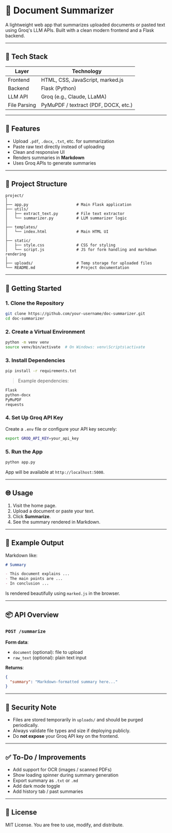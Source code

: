 # 📄 Document Summarizer

A lightweight web app that summarizes uploaded documents or pasted text using Groq's LLM APIs. Built with a clean modern frontend and a Flask backend.

---

## 🧰 Tech Stack

| Layer        | Technology                         |
|--------------|------------------------------------|
| Frontend     | HTML, CSS, JavaScript, marked.js   |
| Backend      | Flask (Python)                     |
| LLM API      | Groq (e.g., Claude, LLaMA)         |
| File Parsing | PyMuPDF / textract (PDF, DOCX, etc.) |

---

## 🔧 Features

- Upload `.pdf`, `.docx`, `.txt`, etc. for summarization
- Paste raw text directly instead of uploading
- Clean and responsive UI
- Renders summaries in **Markdown**
- Uses Groq APIs to generate summaries

---

## 📁 Project Structure

```
project/
│
├── app.py                     # Main Flask application
├── utils/
│   ├── extract_text.py        # File text extractor
│   └── summarizer.py          # LLM summarizer logic
│
├── templates/
│   └── index.html             # Main HTML UI
│
├── static/
│   ├── style.css              # CSS for styling
│   └── script.js              # JS for form handling and markdown rendering
│
├── uploads/                   # Temp storage for uploaded files
└── README.md                  # Project documentation
```

---

## 🚀 Getting Started

### 1. Clone the Repository

```bash
git clone https://github.com/your-username/doc-summarizer.git
cd doc-summarizer
```

### 2. Create a Virtual Environment

```bash
python -m venv venv
source venv/bin/activate  # On Windows: venv\Scripts\activate
```

### 3. Install Dependencies

```bash
pip install -r requirements.txt
```

> Example dependencies:
```txt
Flask
python-docx
PyMuPDF
requests
```

### 4. Set Up Groq API Key

Create a `.env` file or configure your API key securely:

```bash
export GROQ_API_KEY=your_api_key
```

### 5. Run the App

```bash
python app.py
```

App will be available at `http://localhost:5000`.

---

## 🌐 Usage

1. Visit the home page.
2. Upload a document or paste your text.
3. Click **Summarize**.
4. See the summary rendered in Markdown.

---

## 📄 Example Output

Markdown like:

```markdown
# Summary

- This document explains ...
- The main points are ...
- In conclusion ...
```

Is rendered beautifully using `marked.js` in the browser.

---

## 📦 API Overview

### `POST /summarize`

**Form data**:
- `document` (optional): file to upload
- `raw_text` (optional): plain text input

**Returns**:
```json
{
  "summary": "Markdown-formatted summary here..."
}
```

---

## 🔐 Security Note

- Files are stored temporarily in `uploads/` and should be purged periodically.
- Always validate file types and size if deploying publicly.
- Do **not expose** your Groq API key on the frontend.

---

## ✅ To-Do / Improvements

- Add support for OCR (images / scanned PDFs)
- Show loading spinner during summary generation
- Export summary as `.txt` or `.md`
- Add dark mode toggle
- Add history tab / past summaries

---

## 📃 License

MIT License. You are free to use, modify, and distribute.